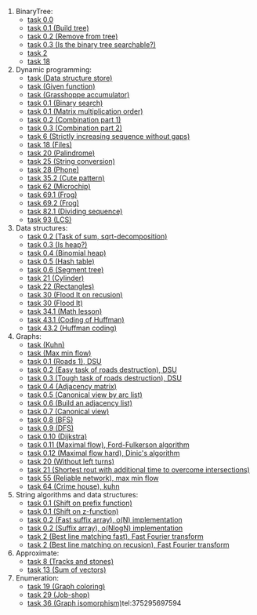 1. BinaryTree:
   * [task 0.0](./BinaryTree/task%200.0/ "task 0.0") 
   * [task 0.1 (Build tree)](./BinaryTree/task%200.1/ "task 0.1 (Build tree)")
   * [task 0.2 (Remove from tree)](./BinaryTree/task%200.2%20(Remove%20from%20tree)/ "task 0.2 (Remove from tree)")
   * [task 0.3 (Is the binary tree searchable?)](./BinaryTree/task%200.3%20(is%20the%20binary%20tree%20searchable?)/ "task 0.3 (Is the binary tree searchable?)")
   * [task 2](./BinaryTree/task%202/ "task 2")
   * [task 18](./BinaryTree/task_18/ "task 18")
2. Dynamic programming:
   * [task (Data structure store)](./Dynamic%20programming/task%20(data%20structure%20store)/ "task (Data structure store)")
   * [task (Given function)](./Dynamic%20programming/task%20(given%20a%20function)/ "task (Given function)")
   * [task (Grasshoppe accumulator)](./Dynamic%20programming/task%20(grasshoppe%20accumulator)/ "task (Grasshope accumulator)")
   * [task 0.1 (Binary search)](./Dynamic%20programming/task%200.1%20(binary%20search)/ "task 0.1 (Binary search)")
   * [task 0.1 (Matrix multiplication order)](./Dynamic%20programming/task%200.1%20(matrix%20multiplication%20order)/ "task 0.1 (Matrix multiplication order)")
   * [task 0.2 (Combination part 1)](./Dynamic%20programming/task%200.2%20(combination%20(1%20part))/ "task 0.2 (Combination part 1)")
   * [task 0.3 (Combination part 2)](./Dynamic%20programming/task%200.3%20(combination%20(2%20part))/ "task 0.3 (Combination part 3)")
   * [task 6 (Strictly increasing sequence without gaps)](./Dynamic%20programming/task%206%20(strictly%20increasing%20sequence%20without%20gaps)/ "task 6 (Strictly increasing sequence without gaps)")
   * [task 18 (Files)](./Dynamic%20programming/task%2018%20(files)/ "task 18 (Files)")
   * [task 20 (Palindrome)](./Dynamic%20programming/task%2020%20(Palindrome)/ "task 20 (Palindrome)")
   * [task 25 (String conversion)](./Dynamic%20programming/task%2025%20(string%20conversion)/ "task 25 (String conversion)")
   * [task 28 (Phone)](./Dynamic%20programming/task%2028%20(phone)/ "task 28 (Phone)")
   * [task 35.2 (Cute pattern)](./Dynamic%20programming/task%2035.2%20(cute%20pattern)/ "task 35.2 (Cute pattern)")
   * [task 62 (Microchip)](./Dynamic%20programming/task%2062%20(microchip)/ "task 62 (Microchip)")
   * [task 69.1 (Frog)](./Dynamic%20programming/task%2069.1%20(frog)/ "task 69.1 (Frog)")
   * [task 69.2 (Frog)](./Dynamic%20programming/task%2069.2%20(frog)/ "task 69.2 (Frog)")
   * [task 82.1 (Dividing sequence)](./Dynamic%20programming/task%2082.1%20(dividing%20sequence)/ "task 82.1 (Dividing sequence)")
   * [task 93 (LCS)](./Dynamic%20programming/task%2093%20(LCS)/ "task 93 (LCS)")
3. Data structures:
   * [task 0.2 (Task of sum, sqrt-decomposition)](./Data%20structures/task%200.2%20(task%20of%20sum)/ "task 0.2 (Task of sum, sqrt-decomposition)")
   * [task 0.3 (Is heap?)](./Data%20structures/task%200.3%20(is%20heap?)/ "task 0.3 (Is heap?)")
   * [task 0.4 (Binomial heap)](./Data%20structures/task%200.4%20(binomial%20heap)/ "task 0.4 (Binomial heap)")
   * [task 0.5 (Hash table)](./Data%20structures/task%200.5%20(hash%20table)/ "task 0.5 (Hash table)")
   * [task 0.6 (Segment tree)](./Data%20structures/task%200.6%20(segment%20tree)/ "task 0.6 (Segment tree)")
   * [task 21 (Cylinder)](./Data%20structures/task%2021%20(cylinder)/ "task 21 (Cylinder)")
   * [task 22 (Rectangles)](./Data%20structures/task%2022%20(rectangles)/ "task 22 (Rectangles)")
   * [task 30 (Flood It on recusion)](./Data%20structures/task%2030%20(Flood%20It%20on%20recursion)/ "task 30 (Flood It on recusion)")
   * [task 30 (Flood It)](./Data%20structures/task%2030%20(Flood%20It)/ "task 30 (Flood It)")
   * [task 34.1 (Math lesson)](./Data%20structures/task%2034.1%20(math%20lesson)/ "task 34.1 (Math lesson)")
   * [task 43.1 (Coding of Huffman)](./Data%20structures/task%2043.1%20(coding%20of%20huffman)/ "task 43.1 (Coding of Huffman)")
   * [task 43.2 (Huffman coding)](./Data%20structures/task%2043.2%20(huffman%20coding)/ "task 43.2 (Huffman coding)")
4. Graphs:
   * [task (Kuhn)](./Graphs/task%20(Kuhn)/ "task (Kuhn)")
   * [task (Max min flow)](./Graphs/task%20(Max%20min%20flow)/ "task (Max min flow)")
   * [task 0.1 (Roads 1), DSU](./Graphs/task%200.1%20(roads%201)/ "task 0.1 (Roads 1), DSU")
   * [task 0.2 (Easy task of roads destruction), DSU](./Graphs/task%200.2%20(roads%20destruction)/ "task 0.2 (Easy task of roads destruction), DSU")
   * [task 0.3 (Tough task of roads destruction), DSU](./Graphs/task%200.3%20(roads%20destruction)/ "task 0.3 (Tough task of roads destruction), DSU")
   * [task 0.4 (Adjacency matrix)](./Graphs/task%200.4%20(adjacency%20matrix)/ "task 0.4 (Adjacency matrix)")
   * [task 0.5 (Canonical view by arc list)](./Graphs/task%200.5%20(canonical%20view%20by%20arc%20list)/ "task 0.5 (Canonical view by arc list)")
   * [task 0.6 (Build an adjacency list)](./Graphs/task%200.6%20(build%20an%20adjacency%20list)/ "task 0.6 (Build an adjacency list)")
   * [task 0.7 (Canonical view)](./Graphs/task%200.7%20(canonical%20view)/ "task 0.7 (Canonical view)")
   * [task 0.8 (BFS)](./Graphs/task%200.8%20(BFS)/ "task 0.8 (BFS)")
   * [task 0.9 (DFS)](./Graphs/task%200.9%20(DFS)/ "task 0.9 (DFS)")
   * [task 0.10 (Dijkstra)](./Graphs/task%200.10%20(Dijkstra)/ "task 0.10 (Dijkstra)")
   * [task 0.11 (Maximal flow), Ford-Fulkerson algorithm](./Graphs/task%200.11%20(Maximal%20flow)/ "task 0.11 (Maximal flow), Ford-Fulkerson algorithm")
   * [task 0.12 (Maximal flow hard), Dinic's algorithm](./Graphs/task%200.12%20(Maximal%20flow%20hard)/ "task 0.12 (Maximal flow hard), Dinic's algorithm")
   * [task 20 (Without left turns)](./Graphs/task%2020%20(without%20left%20turns)/ "task 20 (Without left turns)")
   * [task 21 (Shortest rout with additional time to overcome intersections)](./Graphs/task%2021%20(Shertest%20rout%20with%20overcome%20intersections)/ "task 21 (Shortest rout with additional time to overcome intersections)")
   * [task 55 (Reliable network), max min flow](./Graphs/task%2055%20(reliable%20network)/ "task 55 (Reliable network), max min flow")
   * [task 64 (Crime house), kuhn](./Graphs/task%2064%20(crime%20house)/ "task 64 (Crime house), kuhn")
5. String algorithms and data structures:
   * [task 0.1 (Shift on prefix function)](./String%20algorithms%20and%20data%20structures/task%200.1%20(shift%20on%20prefix%20function)/ "task 0.1 (Shift on prefix function)")
   * [task 0.1 (Shift on z-function)](./String%20algorithms%20and%20data%20structures/task%200.1%20(shift%20on%20z-function)/ "task 0.1 (Shift on z-function)")
   * [task 0.2 (Fast suffix array), o(N) implementation](./String%20algorithms%20and%20data%20structures/task%200.2%20(fast%20suffix%20array)/ "task 0.2 (Fast suffix array), o(N) implementation")
   * [task 0.2 (Suffix array), o(NlogN) implementation](./String%20algorithms%20and%20data%20structures/task%200.2%20(suffix%20array)/ "task 0.2 (Suffix array), o(NlogN) implementation")
   * [task 2 (Best line matching fast), Fast Fourier transform](./String%20algorithms%20and%20data%20structures/task%202%20(best%20line%20matching%20fast)/ "task 2 (Best line matching fast), Fast Fourier transform")
   * [task 2 (Best line matching on recusion), Fast Fourier transform](./String%20algorithms%20and%20data%20structures/task%202%20(best%20line%20matching%20on%20recusion)/ "task 2 (Best line matching on recusion), Fast Fourier transform")
6. Approximate:
   * [task 8 (Tracks and stones)](./Approximate/task%208%20(trucks%20and%20stones)/ "task 8 (Trucks and stones)")
   * [task 13 (Sum of vectors)](./Approximate/task%2013%20(sum%20of%20vectors)/ "task 13 (Sum of vectors)")
7. Enumeration:
   * [task 19 (Graph coloring)](./Enumeration/task%2019%20(graph%20coloring)/ "task 19 (Graph coloring)")
   * [task 29 (Job-shop)](./Enumeration/task%2029%20(Job-shop)/ "task 29 (Job-shop)")
   * [task 36 (Graph isomorphism)](https://github.com/L3b1n/course_2/tree/main/Algorithms%20(C%2B%2B)/Enumeration/task%2036%20(graph%20isomorphism) "task 36 (Graph isomorphism)")tel:375295697594